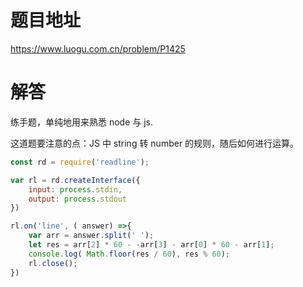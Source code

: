 # 题目地址
https://www.luogu.com.cn/problem/P1425

# 解答
练手题，单纯地用来熟悉 node 与 js.

这道题要注意的点：JS 中 string 转 number 的规则，随后如何进行运算。

```javascript
const rd = require('readline');

var rl = rd.createInterface({
    input: process.stdin,
    output: process.stdout
})

rl.on('line', ( answer) =>{
    var arr = answer.split(' ');
    let res = arr[2] * 60 - -arr[3] - arr[0] * 60 - arr[1];
    console.log( Math.floor(res / 60), res % 60);
    rl.close();
})  
```
